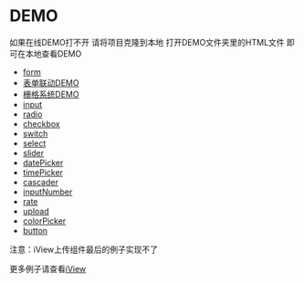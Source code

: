 # DEMO

如果在线DEMO打不开 请将项目克隆到本地 打开DEMO文件夹里的HTML文件 即可在本地查看DEMO

* [form](https://jsrun.net/yJXKp/edit)
* [表单联动DEMO](http://jsrun.net/bk2Kp/edit)
* [栅格系统DEMO](https://jsrun.net/GxXKp/edit)
* [input](https://jsrun.net/qxXKp/edit)
* [radio](https://jsrun.net/XHXKp/edit)
* [checkbox](https://jsrun.net/VHXKp/edit)
* [switch](https://jsrun.net/8HXKp/edit)
* [select](https://jsrun.net/THXKp/edit)
* [slider](https://jsrun.net/UHXKp/edit)
* [datePicker](https://jsrun.net/dHXKp/edit)
* [timePicker](https://jsrun.net/FHXKp/edit)
* [cascader](https://jsrun.net/xHXKp/edit)
* [inputNumber](https://jsrun.net/GHXKp/edit)
* [rate](https://jsrun.net/HHXKp/edit)
* [upload](https://jsrun.net/5HXKp/edit)
* [colorPicker](https://jsrun.net/jGXKp/edit)
* [button](https://jsrun.net/nHXKp/edit)

注意：iView上传组件最后的例子实现不了

更多例子请查看[iView](https://www.iviewui.com/components/input)
